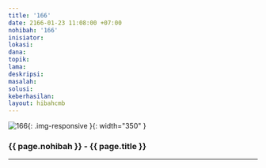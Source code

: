 ```yaml
---
title: '166'
date: 2166-01-23 11:08:00 +07:00
nohibah: '166'
inisiator:
lokasi:
dana:
topik:
lama:
deskripsi:
masalah:
solusi:
keberhasilan:
layout: hibahcmb
---
```


![166](/static/img/hibahcmb/166.png){: .img-responsive }{: width="350" }

### {{ page.nohibah }} - {{ page.title }}

---
